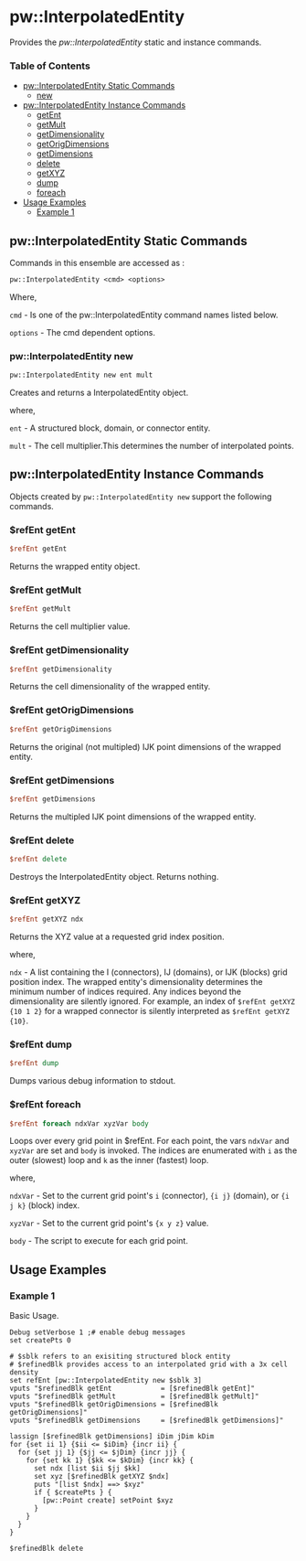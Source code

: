 # pw::InterpolatedEntity

Provides the *pw::InterpolatedEntity* static and instance commands.

### Table of Contents
* [pw::InterpolatedEntity Static Commands](#pwinterpolatedentity-static-commands)
  * [new](#pwinterpolatedentity-new)
* [pw::InterpolatedEntity Instance Commands](#pwinterpolatedentity-instance-commands)
  * [getEnt](#refent-getent)
  * [getMult](#refent-getmult)
  * [getDimensionality](#refent-getdimensionality)
  * [getOrigDimensions](#refent-getorigdimensions)
  * [getDimensions](#refent-getdimensions)
  * [delete](#refent-delete)
  * [getXYZ](#refent-getxyz)
  * [dump](#refent-dump)
  * [foreach](#refent-foreach)
* [Usage Examples](#usage-examples)
  * [Example 1](#example-1)

## pw::InterpolatedEntity Static Commands

Commands in this ensemble are accessed as :

```Tcl
pw::InterpolatedEntity <cmd> <options>
```
Where,

`cmd` - Is one of the pw::InterpolatedEntity command names listed below.

`options` - The cmd dependent options.

### pw::InterpolatedEntity new
```Tcl
pw::InterpolatedEntity new ent mult
```
Creates and returns a InterpolatedEntity object.

where,

`ent` - A structured block, domain, or connector entity.

`mult` - The cell multiplier.This determines the number of interpolated points.



## pw::InterpolatedEntity Instance Commands

Objects created by `pw::InterpolatedEntity new` support the following commands.

### $refEnt getEnt
```tcl
$refEnt getEnt
```
Returns the wrapped entity object.

### $refEnt getMult
```tcl
$refEnt getMult
```
Returns the cell multiplier value.

### $refEnt getDimensionality
```tcl
$refEnt getDimensionality
```
Returns the cell dimensionality of the wrapped entity.

### $refEnt getOrigDimensions
```tcl
$refEnt getOrigDimensions
```
Returns the original (not multipled) IJK point dimensions of the wrapped entity.

### $refEnt getDimensions
```tcl
$refEnt getDimensions
```
Returns the multipled IJK point dimensions of the wrapped entity.

### $refEnt delete
```tcl
$refEnt delete
```
Destroys the InterpolatedEntity object. Returns nothing.

### $refEnt getXYZ
```tcl
$refEnt getXYZ ndx
```
Returns the XYZ value at a requested grid index position.

where,

`ndx` - A list containing the I (connectors), IJ (domains), or IJK (blocks) grid position index. The wrapped entity's dimensionality determines the minimum number of indices required. Any indices beyond the dimensionality are silently ignored. For example, an index of `$refEnt getXYZ {10 1 2}` for a wrapped connector is silently interpreted as `$refEnt getXYZ {10}`.

### $refEnt dump
```tcl
$refEnt dump
```
Dumps various debug information to stdout.

### $refEnt foreach 
```tcl
$refEnt foreach ndxVar xyzVar body
```
Loops over every grid point in $refEnt. For each point, the vars `ndxVar` and `xyzVar` are set and `body` is invoked. The indices are enumerated with `i` as the outer (slowest) loop and `k` as the inner (fastest) loop.

where,

`ndxVar` - Set to the current grid point's `i` (connector), `{i j}` (domain), or `{i j k}` (block) index.

`xyzVar` - Set to the current grid point's `{x y z}` value.

`body` - The script to execute for each grid point.


## Usage Examples

### Example 1
Basic Usage.
```
Debug setVerbose 1 ;# enable debug messages
set createPts 0

# $sblk refers to an exisiting structured block entity
# $refinedBlk provides access to an interpolated grid with a 3x cell density
set refEnt [pw::InterpolatedEntity new $sblk 3]
vputs "$refinedBlk getEnt            = [$refinedBlk getEnt]"
vputs "$refinedBlk getMult           = [$refinedBlk getMult]"
vputs "$refinedBlk getOrigDimensions = [$refinedBlk getOrigDimensions]"
vputs "$refinedBlk getDimensions     = [$refinedBlk getDimensions]"

lassign [$refinedBlk getDimensions] iDim jDim kDim
for {set ii 1} {$ii <= $iDim} {incr ii} {
  for {set jj 1} {$jj <= $jDim} {incr jj} {
    for {set kk 1} {$kk <= $kDim} {incr kk} {
      set ndx [list $ii $jj $kk]
      set xyz [$refinedBlk getXYZ $ndx]
      puts "[list $ndx] ==> $xyz"
      if { $createPts } {
        [pw::Point create] setPoint $xyz
      }
    }
  }
}

$refinedBlk delete
```

